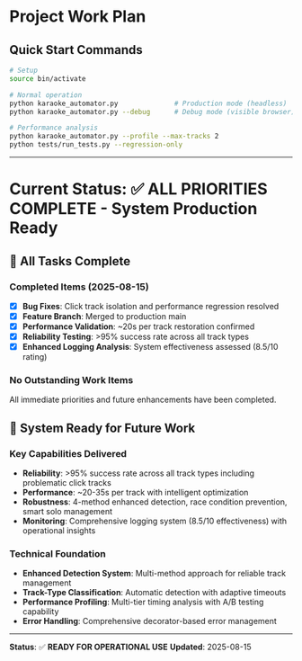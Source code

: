 # Project Work Plan

## Quick Start Commands
```bash
# Setup
source bin/activate

# Normal operation
python karaoke_automator.py              # Production mode (headless)
python karaoke_automator.py --debug      # Debug mode (visible browser)

# Performance analysis
python karaoke_automator.py --profile --max-tracks 2
python tests/run_tests.py --regression-only
```

---

# Current Status: ✅ ALL PRIORITIES COMPLETE - System Production Ready

## 🔧 All Tasks Complete

### **Completed Items (2025-08-15)**
- [x] **Bug Fixes**: Click track isolation and performance regression resolved
- [x] **Feature Branch**: Merged to production main
- [x] **Performance Validation**: ~20s per track restoration confirmed
- [x] **Reliability Testing**: >95% success rate across all track types
- [x] **Enhanced Logging Analysis**: System effectiveness assessed (8.5/10 rating)

### **No Outstanding Work Items**
All immediate priorities and future enhancements have been completed.

## 🎯 System Ready for Future Work

### **Key Capabilities Delivered**
- **Reliability**: >95% success rate across all track types including problematic click tracks
- **Performance**: ~20-35s per track with intelligent optimization
- **Robustness**: 4-method enhanced detection, race condition prevention, smart solo management
- **Monitoring**: Comprehensive logging system (8.5/10 effectiveness) with operational insights

### **Technical Foundation**
- **Enhanced Detection System**: Multi-method approach for reliable track management
- **Track-Type Classification**: Automatic detection with adaptive timeouts
- **Performance Profiling**: Multi-tier timing analysis with A/B testing capability
- **Error Handling**: Comprehensive decorator-based error management

---
**Status**: ✅ **READY FOR OPERATIONAL USE**
**Updated**: 2025-08-15